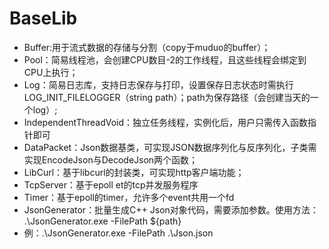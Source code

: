 # BaseLib
- Buffer:用于流式数据的存储与分割（copy于muduo的buffer）；  
- Pool：简易线程池，会创建CPU数目-2的工作线程，且这些线程会绑定到CPU上执行；  
- Log：简易日志库，支持日志保存与打印，设置保存日志状态时需执行LOG_INIT_FILELOGGER（string path）；path为保存路径（会创建当天的一个log）;  
- IndependentThreadVoid：独立任务线程，实例化后，用户只需传入函数指针即可 
- DataPacket：Json数据基类，可实现JSON数据序列化与反序列化，子类需实现EncodeJson与DecodeJson两个函数；  
- LibCurl：基于libcurl的封装类，可实现http客户端功能；  
- TcpServer：基于epoll et的tcp并发服务程序
- Timer：基于epoll的timer，允许多个event共用一个fd
- JsonGenerator：批量生成C++ Json对象代码，需要添加参数。使用方法： .\JsonGenerator.exe -FilePath ${path}
- 例：.\JsonGenerator.exe -FilePath .\Json.json
